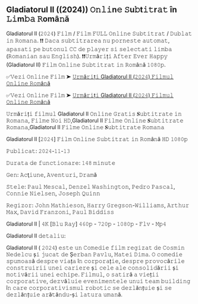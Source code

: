 ## Gladiatorul II ((2024)) 𝙾𝚗𝚕𝚒n𝚎 𝚂u𝚋t𝚒𝚝r𝚊𝚝 în 𝙻𝚒m𝚋𝚊 𝚁omâ𝚗ă

Gladiatorul II (𝟸𝟶𝟸𝟺) 𝙵𝚒𝚕𝚖 / 𝙵𝚒𝚕𝚖 𝙵𝚄𝙻𝙻 𝙾𝚗𝚕𝚒𝚗𝚎 𝚂𝚞𝚋𝚝𝚒𝚝𝚛𝚊𝚝 / 𝙳𝚞𝚋𝚕𝚊𝚝 𝚒𝚗 𝚁𝚘𝚖𝚊𝚗𝚊. ❗❗️️ 𝙳𝚊𝚌𝚊 𝚜𝚞𝚋𝚝𝚒𝚝𝚛𝚊𝚛𝚎𝚊 𝚗𝚞 𝚙𝚘𝚛𝚗𝚎𝚜𝚝𝚎 𝚊𝚞𝚝𝚘𝚖𝚊𝚝, 𝚊𝚙𝚊𝚜𝚊𝚝𝚒 𝚙𝚎 𝚋𝚞𝚝𝚘𝚗𝚞𝚕 𝙲𝙲 𝚍𝚎 𝚙𝚕𝚊𝚢𝚎𝚛 𝚜𝚒 𝚜𝚎𝚕𝚎𝚌𝚝𝚊𝚝𝚒 𝚕𝚒𝚖𝚋𝚊 (𝚁𝚘𝚖𝚊𝚗𝚒𝚊𝚗 𝚜𝚊𝚞 𝙴𝚗𝚐𝚕𝚒𝚜𝚑). ❗❗️️𝚄𝚛𝚖ă𝚛𝚒ț𝚒 𝙰𝚏𝚝𝚎𝚛 𝙴𝚟𝚎𝚛 𝙷𝚊𝚙𝚙𝚢 (Gladiatorul II) 𝙵𝚒𝚕𝚖 𝙾𝚗𝚕𝚒𝚗𝚎 𝚂𝚞𝚋𝚝𝚒𝚝𝚛𝚊𝚝 𝚒𝚗 𝚁𝚘𝚖â𝚗ă 𝟷𝟶𝟾𝟶𝚙.

✅𝚅𝚎𝚣𝚒 𝙾𝚗𝚕𝚒𝚗𝚎 𝙵𝚒𝚕𝚖 ➤ [𝚄𝚛𝚖ă𝚛𝚒ț𝚒 Gladiatorul II (𝟸𝟶𝟸𝟺) 𝙵𝚒𝚕𝚖𝚞𝚕 𝙾𝚗𝚕𝚒𝚗𝚎 𝚁𝚘𝚖â𝚗ă](https://tinyurl.com/2a9rm8ja)

✅𝚅𝚎𝚣𝚒 𝙾𝚗𝚕𝚒𝚗𝚎 𝙵𝚒𝚕𝚖 ➤ [𝚄𝚛𝚖ă𝚛𝚒ț𝚒 Gladiatorul II (𝟸𝟶𝟸𝟺) 𝙵𝚒𝚕𝚖𝚞𝚕 𝙾𝚗𝚕𝚒𝚗𝚎 𝚁𝚘𝚖â𝚗ă](https://tinyurl.com/2u32ut39)

𝚄𝚛𝚖ă𝚛𝚒ț𝚒 𝚏𝚒𝚕𝚖𝚞𝚕 Gladiatorul II 𝙾𝚗𝚕𝚒𝚗𝚎 𝙶𝚛𝚊𝚝𝚒𝚜 𝐒𝚞𝚋𝚝𝚒𝚝𝚛𝚊𝚝𝚎 𝚒𝚗 𝚁𝚘𝚖𝚊𝚗𝚊, 𝙵𝚒𝚕𝚖𝚎 𝙽𝚘𝚒 𝙷𝙳,Gladiatorul II 𝙵𝚒𝚕𝚖𝚎 𝙾𝚗𝚕𝚒𝚗𝚎 𝐒𝚞𝚋𝚝𝚒𝚝𝚛𝚊𝚝𝚎 𝚁𝚘𝚖𝚊𝚗𝚊,Gladiatorul II 𝙵𝚒𝚕𝚖𝚎 𝙾𝚗𝚕𝚒𝚗𝚎 𝐒𝚞𝚋𝚝𝚒𝚝𝚛𝚊𝚝𝚎 𝚁𝚘𝚖𝚊𝚗𝚊

Gladiatorul II [𝟸𝟶𝟸𝟺] 𝙵𝚒𝚕𝚖 𝙾𝚗𝚕𝚒𝚗𝚎 𝚂𝚞𝚋𝚝𝚒𝚝𝚛𝚊𝚝 𝚒𝚗 𝚁𝚘𝚖â𝚗ă 𝙷𝙳 𝟷𝟶𝟾𝟶𝚙

𝙿𝚞𝚋𝚕𝚒𝚌𝚊𝚝: 𝟸𝟶𝟸𝟺-𝟷𝟷-𝟷𝟹

𝙳𝚞𝚛𝚊𝚝𝚊 𝚍𝚎 𝚏𝚞𝚗𝚌𝚝𝚒𝚘𝚗𝚊𝚛𝚎: 𝟷𝟺𝟾 𝚖𝚒𝚗𝚞𝚝𝚎

𝙶𝚎𝚗: 𝙰𝚌ţ𝚒𝚞𝚗𝚎, 𝙰𝚟𝚎𝚗𝚝𝚞𝚛𝚒, 𝙳𝚛𝚊𝚖ă

𝚂𝚝𝚎𝚕𝚎: 𝙿𝚊𝚞𝚕 𝙼𝚎𝚜𝚌𝚊𝚕, 𝙳𝚎𝚗𝚣𝚎𝚕 𝚆𝚊𝚜𝚑𝚒𝚗𝚐𝚝𝚘𝚗, 𝙿𝚎𝚍𝚛𝚘 𝙿𝚊𝚜𝚌𝚊𝚕, 𝙲𝚘𝚗𝚗𝚒𝚎 𝙽𝚒𝚎𝚕𝚜𝚎𝚗, 𝙹𝚘𝚜𝚎𝚙𝚑 𝚀𝚞𝚒𝚗𝚗

𝚁𝚎𝚐𝚒𝚣𝚘𝚛: 𝙹𝚘𝚑𝚗 𝙼𝚊𝚝𝚑𝚒𝚎𝚜𝚘𝚗, 𝙷𝚊𝚛𝚛𝚢 𝙶𝚛𝚎𝚐𝚜𝚘𝚗-𝚆𝚒𝚕𝚕𝚒𝚊𝚖𝚜, 𝙰𝚛𝚝𝚑𝚞𝚛 𝙼𝚊𝚡, 𝙳𝚊𝚟𝚒𝚍 𝙵𝚛𝚊𝚗𝚣𝚘𝚗𝚒, 𝙿𝚊𝚞𝚕 𝙱𝚒𝚍𝚍𝚒𝚜𝚜

Gladiatorul II | 𝟺𝙺 [𝙱𝚕𝚞 𝚁𝚊𝚢] 𝟺𝟼𝟶𝚙 - 𝟽𝟸𝟶𝚙 - 𝟷𝟶𝟾𝟶𝚙 - 𝙵𝚕𝚟 - 𝙼𝚙𝟺

Gladiatorul II 𝚍𝚎𝚝𝚊𝚕𝚒𝚞:

Gladiatorul II ( 𝟸𝟶𝟸𝟺) 𝚎𝚜𝚝𝚎 𝚞𝚗 𝙲𝚘𝚖𝚎𝚍𝚒𝚎 𝚏𝚒𝚕𝚖 𝚛𝚎𝚐𝚒𝚣𝚊𝚝 𝚍𝚎 𝙲𝚘𝚜𝚖𝚒𝚗 𝙽𝚎𝚍𝚎𝚕𝚌𝚞 ș𝚒 𝚓𝚞𝚌𝚊𝚝 𝚍𝚎 Ș𝚎𝚛𝚋𝚊𝚗 𝙿𝚊𝚟𝚕𝚞, 𝙼𝚊𝚝𝚎𝚒 𝙳𝚒𝚖𝚊. 𝙾 𝚌𝚘𝚖𝚎𝚍𝚒𝚎 𝚜𝚙𝚞𝚖𝚘𝚊𝚜ă 𝚍𝚎𝚜𝚙𝚛𝚎 𝚟𝚒𝚊ț𝚊 î𝚗 𝚌𝚘𝚛𝚙𝚘𝚛𝚊ț𝚒𝚎, 𝚍𝚎𝚜𝚙𝚛𝚎 𝚙𝚛𝚘𝚟𝚘𝚌ă𝚛𝚒𝚕𝚎 𝚌𝚘𝚗𝚜𝚝𝚛𝚞𝚒𝚛𝚒𝚒 𝚞𝚗𝚎𝚒 𝚌𝚊𝚛𝚒𝚎𝚛𝚎 ș𝚒 𝚌𝚎𝚕𝚎 𝚊𝚕𝚎 𝚌𝚘𝚗𝚜𝚘𝚕𝚒𝚍ă𝚛𝚒𝚒 ș𝚒 𝚖𝚘𝚝𝚒𝚟ă𝚛𝚒𝚒 𝚞𝚗𝚎𝚒 𝚎𝚌𝚑𝚒𝚙𝚎. 𝙵𝚒𝚕𝚖𝚞𝚕, 𝚘 𝚜𝚊𝚝𝚒𝚛ă 𝚊 𝚟𝚒𝚎ț𝚒𝚒 𝚌𝚘𝚛𝚙𝚘𝚛𝚊𝚝𝚒𝚟𝚎, 𝚍𝚎𝚣𝚟ă𝚕𝚞𝚒𝚎 𝚎𝚟𝚎𝚗𝚒𝚖𝚎𝚗𝚝𝚎𝚕𝚎 𝚞𝚗𝚞𝚒 𝚝𝚎𝚊𝚖 𝚋𝚞𝚒𝚕𝚍𝚒𝚗𝚐 î𝚗 𝚌𝚊𝚛𝚎 𝚌𝚘𝚛𝚙𝚘𝚛𝚊𝚝𝚒𝚟𝚒𝚜𝚖𝚞𝚕 𝚛𝚘𝚋𝚘𝚝𝚒𝚌 𝚜𝚎 𝚍𝚎𝚣𝚕ă𝚗ț𝚞𝚒𝚎 ș𝚒 𝚜𝚎 𝚍𝚎𝚣𝚕ă𝚗ț𝚞𝚒𝚎 𝚊𝚛ă𝚝â𝚗𝚍𝚞-ș𝚒 𝚕𝚊𝚝𝚞𝚛𝚊 𝚞𝚖𝚊𝚗ă.
